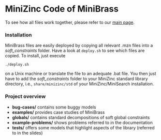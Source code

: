 # MiniZinc Code of MiniBrass 

To see how all files work together, please refer to our [main page](http://isse-augsburg.github.io/constraint-relationships/).

### Installation
MiniBrass files are easily deployed by copying all relevant .mzn files into a *soft_constraints* folder. Have a look at `deploy.sh` to see which files are copied. 
To install, just execute
```
./deploy.sh 
```
on a Unix machine or translate the file to an adequate .bat file.
You then just have to add the *soft_constraints* folder to your MiniZinc standard library directory, i.e., `share/minizinc/std` of your MiniZinc/MiniSearch installation.  

### Project overview
* **bug-cases/** contains some buggy models
* **examples/** provides case studies of MiniBrass 
* **globals/** contains standard decompositions of soft global constraints
* **example-problems/** shows problems referred to in the documentation
* **tests/** offers some models that highlight aspects of the library (referred to in the slides)


